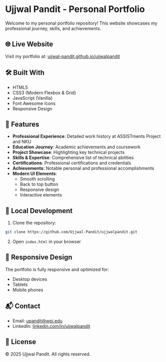 # Ujjwal Pandit - Personal Portfolio

Welcome to my personal portfolio repository! This website showcases my professional journey, skills, and achievements.

## 🌐 Live Website
Visit my portfolio at: [ujjwal-pandit.github.io/ujjwalpandit](https://ujjwal-pandit.github.io/ujjwalpandit/)

## 🛠️ Built With
- HTML5
- CSS3 (Modern Flexbox & Grid)
- JavaScript (Vanilla)
- Font Awesome Icons
- Responsive Design

## 🎯 Features
- **Professional Experience**: Detailed work history at ASSISTments Project and NKU
- **Education Journey**: Academic achievements and coursework
- **Project Showcase**: Highlighting key technical projects
- **Skills & Expertise**: Comprehensive list of technical abilities
- **Certifications**: Professional certifications and credentials
- **Achievements**: Notable personal and professional accomplishments
- **Modern UI Elements**: 
  - Smooth scrolling
  - Back to top button
  - Responsive design
  - Interactive elements

## 🚀 Local Development
1. Clone the repository:
```bash
git clone https://github.com/Ujjwal-Pandit/ujjwalpandit.git
```
2. Open `index.html` in your browser

## 📱 Responsive Design
The portfolio is fully responsive and optimized for:
- Desktop devices
- Tablets
- Mobile phones

## 📬 Contact
- Email: upandit@wpi.edu
- LinkedIn: [linkedin.com/in/ujjwalpandit](https://linkedin.com/in/ujjwalpandit)

## 📄 License
© 2025 Ujjwal Pandit. All rights reserved.
